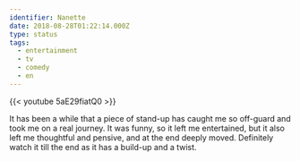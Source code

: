 ```yaml
---
identifier: Nanette
date: 2018-08-28T01:22:14.000Z
type: status
tags:
  - entertainment
  - tv
  - comedy
  - en
---
```


{{< youtube 5aE29fiatQ0 >}}

It has been a while that a piece of stand-up has caught me so off-guard and took me on a real journey. It was funny, so it left me entertained, but it also left me thoughtful and pensive, and at the end deeply moved. Definitely watch it till the end as it has a build-up and a twist.
